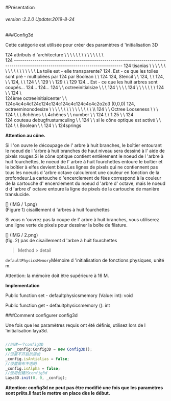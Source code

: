 #Présentation

###### *version :2.2.0  Update:2019-8-24*

###Config3d

Cette catégorie est utilisée pour créer des paramètres d 'initialisation 3D

124 attributs d 'architecture \ \ \ \ \ \ \ \ \ \ \ \ \ \ \
124 -----------------------------------------------------------------------------------------------------------------------------------
124 tisanias \ \ \ \ \ \ \ \ \ \ \ \ \ \ \ \ \\
La toile est - elle transparente?
124. Est - ce que les toiles sont pré - multipliées par 124 par Boolean \ \ 124
124, Stencil \ \ 124, \ \ 124, \ \ 124, \ \ 124 \ \ 129 \ \ 129 \ \ 129
124... Est - ce que les huit arbres sont coupés... 124... 124...
124 \ \ octreeinitialsize \ \ \ 124 \ \ \ \ 124 \ \ \ \ \ \ \ 124 \ \ 124 \\\
124ème octreeinitialcenter \ \ 124c4c4c4c124c124c124c124c4c124c4c4c2o2o3 (0,0,0)
124, octreeminonodesize \ \ \ \ \ \ \ \ \ \ \ \ \ \ \ \\\\
124 \ \ Octree Looseness \ \ \ 124 \ \ \ 8chênes \ \ 4chênes \ \ number \ \ 124 \ \ 1.25 \ \ 124 \
124 couteau debugfrustumculing \ \ 124 \ \ si le cône optique est activé \ \ 124 \ \ Boolean \ \ 124 \ \ 124springs

**Attention au cône.**

Si l 'on ouvre le découpage de l' arbre à huit branches, le boîtier entourant le noeud de l 'arbre à huit branches de haut niveau sera dessiné à l' aide de pixels rouges.Si le cône optique contient entièrement le noeud de l 'arbre à huit fourchettes, le noeud de l' arbre à huit fourchettes entoure le boîtier et le boîtier à elfes devient bleu.Les lignes de pixels qui ne contiennent pas tous les noeuds d 'arbre octave calculeront une couleur en fonction de la profondeur.La cartouche d 'encerclement de fées correspond à la couleur de la cartouche d' encerclement du noeud d 'arbre d' octave, mais le noeud d d 'arbre d' octave entoure la ligne de pixels de la cartouche de manière translucide.

[] (IMG / 1.png) <br > (Figure 1) cisaillement d 'arbres à huit fourchettes

Si vous n 'ouvrez pas la coupe de l' arbre à huit branches, vous utiliserez une ligne verte de pixels pour dessiner la boîte de filature.

[] (IMG / 2.png) <br > (fig. 2) pas de cisaillement d 'arbre à huit fourchettes

> Method > detail


 `defaultPhysicsMemory`Mémoire d 'initialisation de fonctions physiques, unité m.

Attention: la mémoire doit être supérieure à 16 M.

​**Implementation**

Public function set - defaultphysicsmemory (Value: int): void

Public function get - defaultphysicsmemory (): int



###Comment configurer config3d

Une fois que les paramètres requis ont été définis, utilisez lors de l 'initialisation laya3d.


```typescript

//创建一个config3D
var _config:Config3D = new Config3D();
//设置不开启抗锯齿
_config.isAntialias = false;
//设置画布不透明
_config.isAlpha = false;
//使用创建的config3d
Laya3D.init(0, 0, _config);
```


**Attention: config3d ne peut pas être modifié une fois que les paramètres sont prêts.Il faut le mettre en place dès le début.**